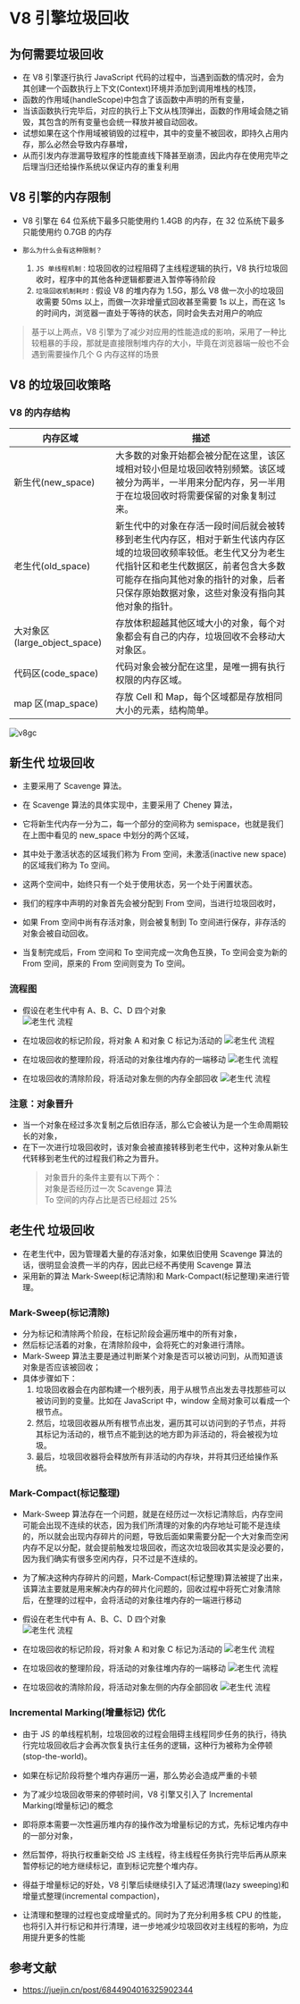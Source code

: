 # V8 引擎垃圾回收

## 为何需要垃圾回收

- 在 V8 引擎逐行执行 JavaScript 代码的过程中，当遇到函数的情况时，会为其创建一个函数执行上下文(Context)环境并添加到调用堆栈的栈顶，
- 函数的作用域(handleScope)中包含了该函数中声明的所有变量，
- 当该函数执行完毕后，对应的执行上下文从栈顶弹出，函数的作用域会随之销毁，其包含的所有变量也会统一释放并被自动回收。
- 试想如果在这个作用域被销毁的过程中，其中的变量不被回收，即持久占用内存，那么必然会导致内存暴增，
- 从而引发内存泄漏导致程序的性能直线下降甚至崩溃，因此内存在使用完毕之后理当归还给操作系统以保证内存的重复利用

## V8 引擎的内存限制

- V8 引擎在 64 位系统下最多只能使用约 1.4GB 的内存，在 32 位系统下最多只能使用约 0.7GB 的内存

- `那么为什么会有这种限制？`
  1. `JS 单线程机制：`垃圾回收的过程阻碍了主线程逻辑的执行，V8 执行垃圾回收时，程序中的其他各种逻辑都要进入暂停等待阶段
  2. `垃圾回收机制耗时：`假设 V8 的堆内存为 1.5G，那么 V8 做一次小的垃圾回收需要 50ms 以上，而做一次非增量式回收甚至需要 1s 以上，而在这 1s 的时间内，浏览器一直处于等待的状态，同时会失去对用户的响应

> 基于以上两点，V8 引擎为了减少对应用的性能造成的影响，采用了一种比较粗暴的手段，那就是直接限制堆内存的大小，毕竟在浏览器端一般也不会遇到需要操作几个 G 内存这样的场景

## V8 的垃圾回收策略

### V8 的内存结构

| 内存区域                     | 描述                                                                                                                                                                                                                                               |
| ---------------------------- | -------------------------------------------------------------------------------------------------------------------------------------------------------------------------------------------------------------------------------------------------- |
| 新生代(new_space)            | 大多数的对象开始都会被分配在这里，该区域相对较小但是垃圾回收特别频繁。该区域被分为两半，一半用来分配内存，另一半用于在垃圾回收时将需要保留的对象复制过来。                                                                                         |
| 老生代(old_space)            | 新生代中的对象在存活一段时间后就会被转移到老生代内存区，相对于新生代该内存区域的垃圾回收频率较低。老生代又分为老生代指针区和老生代数据区，前者包含大多数可能存在指向其他对象的指针的对象，后者只保存原始数据对象，这些对象没有指向其他对象的指针。 |
| 大对象区(large_object_space) | 存放体积超越其他区域大小的对象，每个对象都会有自己的内存，垃圾回收不会移动大对象区。                                                                                                                                                               |
| 代码区(code_space)           | 代码对象会被分配在这里，是唯一拥有执行权限的内存区域。                                                                                                                                                                                             |
| map 区(map_space)            | 存放 Cell 和 Map，每个区域都是存放相同大小的元素，结构简单。                                                                                                                                                                                       |

![v8gc](./imgs/v8gc.png)

## 新生代 垃圾回收

- 主要采用了 Scavenge 算法。

- 在 Scavenge 算法的具体实现中，主要采用了 Cheney 算法，
- 它将新生代内存一分为二，每一个部分的空间称为 semispace，也就是我们在上图中看见的 new_space 中划分的两个区域，
- 其中处于激活状态的区域我们称为 From 空间，未激活(inactive new space)的区域我们称为 To 空间。
- 这两个空间中，始终只有一个处于使用状态，另一个处于闲置状态。
- 我们的程序中声明的对象首先会被分配到 From 空间，当进行垃圾回收时，
- 如果 From 空间中尚有存活对象，则会被复制到 To 空间进行保存，非存活的对象会被自动回收。
- 当复制完成后，From 空间和 To 空间完成一次角色互换，To 空间会变为新的 From 空间，原来的 From 空间则变为 To 空间。

### 流程图

- 假设在老生代中有 A、B、C、D 四个对象<br>
  ![老生代 流程](./imgs/gc_porcess0.png)

- 在垃圾回收的标记阶段，将对象 A 和对象 C 标记为活动的
  ![老生代 流程](./imgs/gc_porcess1.png)

- 在垃圾回收的整理阶段，将活动的对象往堆内存的一端移动
  ![老生代 流程](./imgs/gc_porcess2.png)

- 在垃圾回收的清除阶段，将活动对象左侧的内存全部回收
  ![老生代 流程](./imgs/gc_porcess3.png)

### 注意：对象晋升

- 当一个对象在经过多次复制之后依旧存活，那么它会被认为是一个生命周期较长的对象，
- 在下一次进行垃圾回收时，该对象会被直接转移到老生代中，这种对象从新生代转移到老生代的过程我们称之为晋升。
  > 对象晋升的条件主要有以下两个：
  > <br>对象是否经历过一次 Scavenge 算法
  > <br>To 空间的内存占比是否已经超过 25%

## 老生代 垃圾回收

- 在老生代中，因为管理着大量的存活对象，如果依旧使用 Scavenge 算法的话，很明显会浪费一半的内存，因此已经不再使用 Scavenge 算法
- 采用新的算法 Mark-Sweep(标记清除)和 Mark-Compact(标记整理)来进行管理。

### Mark-Sweep(标记清除)

- 分为标记和清除两个阶段，在标记阶段会遍历堆中的所有对象，
- 然后标记活着的对象，在清除阶段中，会将死亡的对象进行清除。
- Mark-Sweep 算法主要是通过判断某个对象是否可以被访问到，从而知道该对象是否应该被回收；
- 具体步骤如下：
  1. 垃圾回收器会在内部构建一个根列表，用于从根节点出发去寻找那些可以被访问到的变量。比如在 JavaScript 中，window 全局对象可以看成一个根节点。
  2. 然后，垃圾回收器从所有根节点出发，遍历其可以访问到的子节点，并将其标记为活动的，根节点不能到达的地方即为非活动的，将会被视为垃圾。
  3. 最后，垃圾回收器将会释放所有非活动的内存块，并将其归还给操作系统。

### Mark-Compact(标记整理)

- Mark-Sweep 算法存在一个问题，就是在经历过一次标记清除后，内存空间可能会出现不连续的状态，因为我们所清理的对象的内存地址可能不是连续的，所以就会出现内存碎片的问题，导致后面如果需要分配一个大对象而空闲内存不足以分配，就会提前触发垃圾回收，而这次垃圾回收其实是没必要的，因为我们确实有很多空闲内存，只不过是不连续的。

- 为了解决这种内存碎片的问题，Mark-Compact(标记整理)算法被提了出来，该算法主要就是用来解决内存的碎片化问题的，回收过程中将死亡对象清除后，在整理的过程中，会将活动的对象往堆内存的一端进行移动

- 假设在老生代中有 A、B、C、D 四个对象<br>
  ![老生代 流程](./imgs/gc_clear.png)

- 在垃圾回收的标记阶段，将对象 A 和对象 C 标记为活动的
  ![老生代 流程](./imgs/gc_clear-1.png)

- 在垃圾回收的整理阶段，将活动的对象往堆内存的一端移动
  ![老生代 流程](./imgs/gc_clear-2.png)

- 在垃圾回收的清除阶段，将活动对象左侧的内存全部回收
  ![老生代 流程](./imgs/gc_clear-3.png)

### Incremental Marking(增量标记) 优化

- 由于 JS 的单线程机制，垃圾回收的过程会阻碍主线程同步任务的执行，待执行完垃圾回收后才会再次恢复执行主任务的逻辑，这种行为被称为全停顿(stop-the-world)。
- 如果在标记阶段将整个堆内存遍历一遍，那么势必会造成严重的卡顿
- 为了减少垃圾回收带来的停顿时间，V8 引擎又引入了 Incremental Marking(增量标记)的概念
- 即将原本需要一次性遍历堆内存的操作改为增量标记的方式，先标记堆内存中的一部分对象，
- 然后暂停，将执行权重新交给 JS 主线程，待主线程任务执行完毕后再从原来暂停标记的地方继续标记，直到标记完整个堆内存。

- 得益于增量标记的好处，V8 引擎后续继续引入了延迟清理(lazy sweeping)和增量式整理(incremental compaction)，
- 让清理和整理的过程也变成增量式的。同时为了充分利用多核 CPU 的性能，也将引入并行标记和并行清理，进一步地减少垃圾回收对主线程的影响，为应用提升更多的性能

## 参考文献

- https://juejin.cn/post/6844904016325902344
